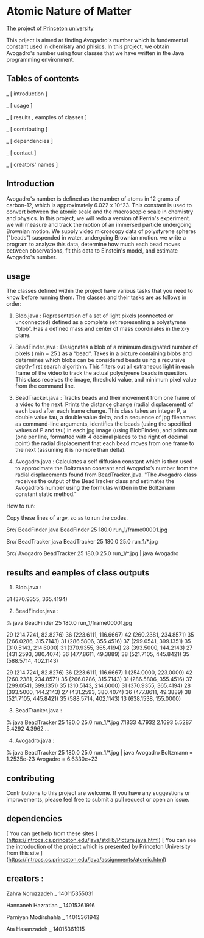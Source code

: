 
# Atomic Nature of Matter

[The project of Princeton university](https://www.cs.princeton.edu/courses/archive/spr23/cos126/static/assignments/atomic/videos/atomic.webm)


This priject is aimed at finding Avogadro's number which is fundemental constant used in chemistry and phisics.
In this project, we obtain Avogadro's number using four classes that we have written in the Java programming environment.


## Tables of contents

 _ [ introduction ]

 _ [ usage ]

 _ [ results , eamples of classes ]

 _ [ contributing ]
 
 _ [ dependencies ]

 _ [ contact ]

 _ [ creators' names ]

## Introduction 

Avogadro's number is defined as the number of atoms in 12 grams of carbon-12, which is approximately 6.022 x 10^23.
 This constant is used to convert between the atomic scale and the macroscopic scale in chemistry and physics. 
 In this project, we will redo a version of Perrin's experiment.  we will measure and track the motion of an immersed particle undergoing Brownian motion.
 We supply video microscopy data of polystyrene spheres ("beads") suspended in water, undergoing Brownian motion.
 we write a program to analyze this data, determine how much each bead moves between observations, fit this data to Einstein's model, and estimate Avogadro's number.





## usage

 The classes defined within the project have various tasks that you need to know before running them. 
The classes and their tasks are as follows in order:

1. Blob.java :  Representation of a set of light pixels (connected or unconnected) defined as a complete set representing a polystyrene “blob”.
   Has a defined mass and center of mass coordinates in the x-y plane.

2. BeadFinder.java : Designates a blob of a minimum designated number of pixels ( min = 25 ) as a “bead”.
   Takes in a picture containing blobs and determines which blobs can be considered beads using a recursive depth-first search algorithm.
   This filters out all extraneous light in each frame of the video to track the actual polystyrene beads in question. This class receives the image, threshold value, and minimum pixel value from the command line.


3. BeadTracker.java : Tracks beads and their movement from one frame of a video to the next. Prints the distance change (radial displacement) of each bead after each frame change.
   This class takes an integer P, a double value tau, a double value delta, and a sequence of jpg filenames as command-line arguments, identifies the beads (using the specified values of P and tau) 
   in each jpg image (using BlobFinder), and prints out (one per line, formatted with 4 decimal places to the right of decimal point) the radial displacement that each bead moves from one frame to 
   the next (assuming it is no more than delta).



4. Avogadro.java :  Calculates a self diffusion constant which is then used to approximate the Boltzmann constant and Avogadro’s number from the radial displacements found from BeadTracker.java.
   "The Avogadro class receives the output of the BeadTracker class and estimates the Avogadro's number using the formulas written in the Boltzmann constant static method."




 How to run:

  Copy these lines of argv, so as to run the codes.

  Src/ BeadFinder
  java BeadFinder 25 180.0 run_1/frame00001.jpg


  Src/ BeadTracker
  java BeadTracker 25 180.0 25.0 run_1/*.jpg
  

  Src/ Avogadro
  BeadTracker 25 180.0 25.0 run_1/*.jpg | java Avogadro



## results and eamples of class outputs

1. Blob.java :

  31 (370.9355, 365.4194)


2. BeadFinder.java :

  % java BeadFinder 25 180.0 run_1/frame00001.jpg
  
  29 (214.7241,  82.8276)
  36 (223.6111, 116.6667)
  42 (260.2381, 234.8571)
  35 (266.0286, 315.7143)
  31 (286.5806, 355.4516)
  37 (299.0541, 399.1351)
  35 (310.5143, 214.6000)
  31 (370.9355, 365.4194)
  28 (393.5000, 144.2143)
  27 (431.2593, 380.4074)
  36 (477.8611,  49.3889)
  38 (521.7105, 445.8421)
  35 (588.5714, 402.1143)



  29 (214.7241,  82.8276)
  36 (223.6111, 116.6667)
  1 (254.0000, 223.0000)
  42 (260.2381, 234.8571)
  35 (266.0286, 315.7143)
  31 (286.5806, 355.4516)
  37 (299.0541, 399.1351)
  35 (310.5143, 214.6000)
  31 (370.9355, 365.4194)
  28 (393.5000, 144.2143)
  27 (431.2593, 380.4074)
  36 (477.8611,  49.3889)
  38 (521.7105, 445.8421)
  35 (588.5714, 402.1143)
  13 (638.1538, 155.0000)


3. BeadTracker.java : 

  % java BeadTracker 25 180.0 25.0 run_1/*.jpg
  7.1833
  4.7932
  2.1693
  5.5287
  5.4292
  4.3962
  ...


4. Avogadro.java : 

  % java BeadTracker 25 180.0 25.0 run_1/*.jpg | java Avogadro
    Boltzmann = 1.2535e-23
    Avogadro  = 6.6330e+23



## contributing 

Contributions to this project are welcome. If you have any suggestions or improvements, please feel free to submit a pull request or open an issue.


## dependencies

[ You can get help from these sites ] (https://introcs.cs.princeton.edu/java/stdlib/Picture.java.html)
[ You can see the introduction of the project which is presented by Princeton University from this site ] (https://introcs.cs.princeton.edu/java/assignments/atomic.html)






## creators :

   Zahra Noruzzadeh _ 140115355031

   Hannaneh Hazratian _ 14015361916

   Parniyan Modirshahla _ 14015361942

   Ata Hasanzadeh  _ 14015361915




